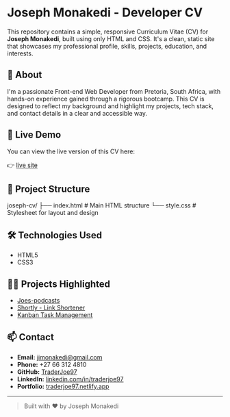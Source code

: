 # Joseph Monakedi - Developer CV

This repository contains a simple, responsive Curriculum Vitae (CV) for **Joseph Monakedi**, built using only HTML and CSS. It's a clean, static site that showcases my professional profile, skills, projects, education, and interests.

## 🧾 About

I'm a passionate Front-end Web Developer from Pretoria, South Africa, with hands-on experience gained through a rigorous bootcamp. This CV is designed to reflect my background and highlight my projects, tech stack, and contact details in a clear and accessible way.

## 🚀 Live Demo

You can view the live version of this CV here:

👉 [live site](https://traderjoe97.github.io/simple-CV/)

## 📁 Project Structure

joseph-cv/ ├── index.html # Main HTML structure └── style.css # Stylesheet for layout and design

## 🛠️ Technologies Used

- HTML5
- CSS3

## 🧑‍💻 Projects Highlighted

- [Joes-podcasts](https://joes-podcasts.netlify.app/)
- [Shortly - Link Shortener](https://joes-shortly.netlify.app/)
- [Kanban Task Management](https://agiletaskmanager.netlify.app/)

## 📫 Contact

- **Email:** [jimonakedi@gmail.com](mailto:jimonakedi@gmail.com)
- **Phone:** +27 66 312 4810
- **GitHub:** [TraderJoe97](https://github.com/TraderJoe97)
- **LinkedIn:** [linkedin.com/in/traderjoe97](https://linkedin.com/in/traderjoe97)
- **Portfolio:** [traderjoe97.netlify.app](https://traderjoe97.netlify.app)

---

> Built with ❤️ by Joseph Monakedi

